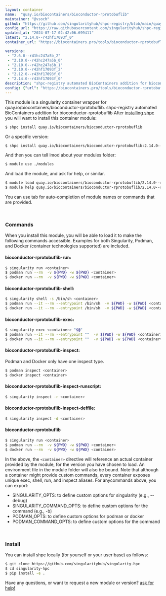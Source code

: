 ```yaml
---
layout: container
name:  "quay.io/biocontainers/bioconductor-rprotobuflib"
maintainer: "@vsoch"
github: "https://github.com/singularityhub/shpc-registry/blob/main/quay.io/biocontainers/bioconductor-rprotobuflib/container.yaml"
config_url: "https://raw.githubusercontent.com/singularityhub/shpc-registry/main/quay.io/biocontainers/bioconductor-rprotobuflib/container.yaml"
updated_at: "2024-07-17 02:42:06.699411"
latest: "2.14.0--r43hf17093f_0"
container_url: "https://biocontainers.pro/tools/bioconductor-rprotobuflib"

versions:
 - "2.6.0--r41hc247a5b_2"
 - "2.10.0--r42hc247a5b_0"
 - "2.10.0--r42hc247a5b_1"
 - "2.10.0--r42hf17093f_2"
 - "2.12.0--r43hf17093f_0"
 - "2.14.0--r43hf17093f_0"
description: "shpc-registry automated BioContainers addition for bioconductor-rprotobuflib"
config: {"url": "https://biocontainers.pro/tools/bioconductor-rprotobuflib", "maintainer": "@vsoch", "description": "shpc-registry automated BioContainers addition for bioconductor-rprotobuflib", "latest": {"2.14.0--r43hf17093f_0": "sha256:b3eace74d710ac4ce6a81081327f4fc3d0d2cbf527ab4652fe4c3b8c3d8a0b86"}, "tags": {"2.6.0--r41hc247a5b_2": "sha256:084c42539d35c7c11ddfb19a722748d933bb7f3a599f2ad30e17771d09379762", "2.10.0--r42hc247a5b_0": "sha256:438593ee009dc1e1b821444f4576e4a56bac6755587b9b301a9c6d6ba91afd75", "2.10.0--r42hc247a5b_1": "sha256:007b29961e4a315659bf4972390431343bb7fb3a1d2a1b1ac13e3154e3afc894", "2.10.0--r42hf17093f_2": "sha256:5564fb91b898d897092961eb8d70d873ab48052f61294a8247fde59d3ea7f7b5", "2.12.0--r43hf17093f_0": "sha256:c80bbc0a2f4d37cff7b087bc70671833aa2585be3267b15dd8020de3599b12f3", "2.14.0--r43hf17093f_0": "sha256:b3eace74d710ac4ce6a81081327f4fc3d0d2cbf527ab4652fe4c3b8c3d8a0b86"}, "docker": "quay.io/biocontainers/bioconductor-rprotobuflib"}
---
```


This module is a singularity container wrapper for quay.io/biocontainers/bioconductor-rprotobuflib.
shpc-registry automated BioContainers addition for bioconductor-rprotobuflib
After [installing shpc](#install) you will want to install this container module:


```bash
$ shpc install quay.io/biocontainers/bioconductor-rprotobuflib
```

Or a specific version:

```bash
$ shpc install quay.io/biocontainers/bioconductor-rprotobuflib:2.14.0--r43hf17093f_0
```

And then you can tell lmod about your modules folder:

```bash
$ module use ./modules
```

And load the module, and ask for help, or similar.

```bash
$ module load quay.io/biocontainers/bioconductor-rprotobuflib/2.14.0--r43hf17093f_0
$ module help quay.io/biocontainers/bioconductor-rprotobuflib/2.14.0--r43hf17093f_0
```

You can use tab for auto-completion of module names or commands that are provided.

<br>

### Commands

When you install this module, you will be able to load it to make the following commands accessible.
Examples for both Singularity, Podman, and Docker (container technologies supported) are included.

#### bioconductor-rprotobuflib-run:

```bash
$ singularity run <container>
$ podman run --rm  -v ${PWD} -w ${PWD} <container>
$ docker run --rm  -v ${PWD} -w ${PWD} <container>
```

#### bioconductor-rprotobuflib-shell:

```bash
$ singularity shell -s /bin/sh <container>
$ podman run --it --rm --entrypoint /bin/sh  -v ${PWD} -w ${PWD} <container>
$ docker run --it --rm --entrypoint /bin/sh  -v ${PWD} -w ${PWD} <container>
```

#### bioconductor-rprotobuflib-exec:

```bash
$ singularity exec <container> "$@"
$ podman run --it --rm --entrypoint ""  -v ${PWD} -w ${PWD} <container> "$@"
$ docker run --it --rm --entrypoint ""  -v ${PWD} -w ${PWD} <container> "$@"
```

#### bioconductor-rprotobuflib-inspect:

Podman and Docker only have one inspect type.

```bash
$ podman inspect <container>
$ docker inspect <container>
```

#### bioconductor-rprotobuflib-inspect-runscript:

```bash
$ singularity inspect -r <container>
```

#### bioconductor-rprotobuflib-inspect-deffile:

```bash
$ singularity inspect -d <container>
```



#### bioconductor-rprotobuflib

```bash
$ singularity run <container>
$ podman run --rm  -v ${PWD} -w ${PWD} <container>
$ docker run --rm  -v ${PWD} -w ${PWD} <container>
```


In the above, the `<container>` directive will reference an actual container provided
by the module, for the version you have chosen to load. An environment file in the
module folder will also be bound. Note that although a container
might provide custom commands, every container exposes unique exec, shell, run, and
inspect aliases. For anycommands above, you can export:

 - SINGULARITY_OPTS: to define custom options for singularity (e.g., --debug)
 - SINGULARITY_COMMAND_OPTS: to define custom options for the command (e.g., -b)
 - PODMAN_OPTS: to define custom options for podman or docker
 - PODMAN_COMMAND_OPTS: to define custom options for the command

<br>

### Install

You can install shpc locally (for yourself or your user base) as follows:

```bash
$ git clone https://github.com/singularityhub/singularity-hpc
$ cd singularity-hpc
$ pip install -e .
```

Have any questions, or want to request a new module or version? [ask for help!](https://github.com/singularityhub/singularity-hpc/issues)